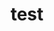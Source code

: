 ---
layout: rip-layout
bg-url: /img/background-project13.png
permalink: /research/try
title: test
keywords: Urban poverty, slums, livelihoods, mobility, shelter, social mobility, living wages
intro: A study to understand the contribution of the urban poor to the economy and functioning of the city.
description: <p class="simple-content">The purpose of the study is to understand the contribution of the urban poor to the economy and functioning of the city. It focuses primarily on the linkages between shelter, mobility, and livelihoods in urban slums. In addition to documentation of infrastructural facilities being afforded to the slums, it also examines the current status and aspirational requirements of the slum residents. The study will assess the policy and the social implications of this analysis on our understanding of urban poverty and the evolution of slums.<p/>

img1: /img/naveen.png

ide: try
categories: rip
tag: simulation
---